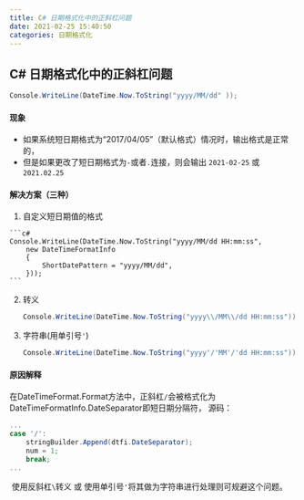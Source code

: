 ```yaml
---
title: C# 日期格式化中的正斜杠问题
date: 2021-02-25 15:40:50
categories: 日期格式化
---
```


## C# 日期格式化中的正斜杠问题

```c#
Console.WriteLine(DateTime.Now.ToString("yyyy/MM/dd" ));
```

#### 现象

- 如果系统短日期格式为“2017/04/05”（默认格式）情况时，输出格式是正常的，
- 但是如果更改了短日期格式为`-`或者`.`连接，则会输出 `2021-02-25` 或 `2021.02.25` 

#### 解决方案（三种）

 1. 自定义短日期值的格式

<!-- more -->

    ```c#
    Console.WriteLine(DateTime.Now.ToString("yyyy/MM/dd HH:mm:ss",
        new DateTimeFormatInfo
        {
        	ShortDatePattern = "yyyy/MM/dd",
        }));
    ```

 2. 转义

    ```c#
    Console.WriteLine(DateTime.Now.ToString("yyyy\\/MM\\/dd HH:mm:ss"));
    ```

3. 字符串(用单引号`'`)

   ```c#
   Console.WriteLine(DateTime.Now.ToString("yyyy'/'MM'/'dd HH:mm:ss"));
   ```

#### 原因解释

​	在DateTimeFormat.Format方法中，正斜杠`/`会被格式化为DateTimeFormatInfo.DateSeparator即短日期分隔符，
   源码：
```c#
...
case '/':
    stringBuilder.Append(dtfi.DateSeparator);
    num = 1;
    break;
...
```

​	使用反斜杠`\`转义 或 使用单引号`'`将其做为字符串进行处理则可规避这个问题。

